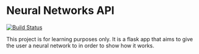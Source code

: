 # Neural Networks API

[![Build Status](https://travis-ci.org/biancarosa/neural-networks-api.svg?branch=master)](https://travis-ci.org/biancarosa/neural-networks-api)

This project is for learning purposes only. It is a flask app that aims to give the user a neural network to in order to show how it works.
